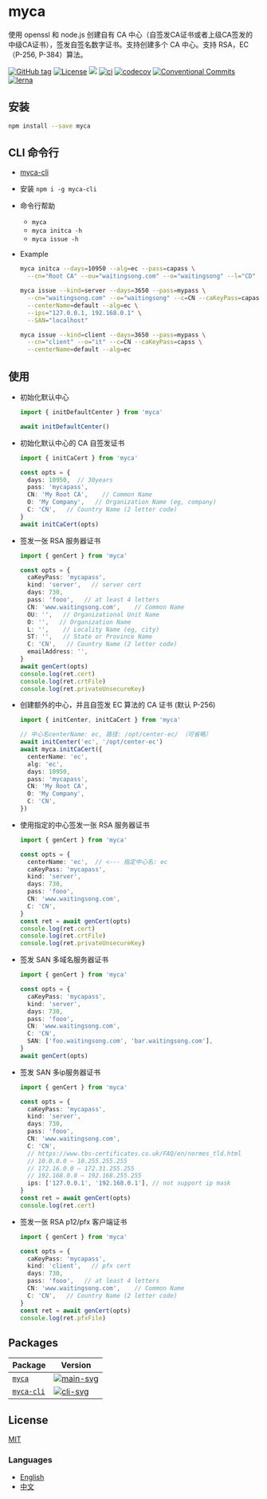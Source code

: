 # myca
使用 openssl 和 node.js 创建自有 CA 中心（自签发CA证书或者上级CA签发的中级CA证书），签发自签名数字证书。支持创建多个 CA 中心。支持 RSA，EC（P-256, P-384）算法。

[![GitHub tag](https://img.shields.io/github/tag/waitingsong/node-myca.svg)]()
[![License](https://img.shields.io/badge/license-MIT-blue.svg)](https://opensource.org/licenses/MIT)
[![](https://img.shields.io/badge/lang-TypeScript-blue.svg)]()
[![ci](https://github.com/waitingsong/node-myca/workflows/ci/badge.svg)](https://github.com/waitingsong/node-myca/actions?query=workflow%3A%22ci%22)
[![codecov](https://codecov.io/github/waitingsong/node-myca/branch/main/graph/badge.svg?token=wTaSMKz3Ne)](https://codecov.io/github/waitingsong/node-myca)
[![Conventional Commits](https://img.shields.io/badge/Conventional%20Commits-1.0.0-yellow.svg)](https://conventionalcommits.org)
[![lerna](https://img.shields.io/badge/maintained%20with-lerna-cc00ff.svg)](https://lernajs.io/)


## 安装
```bash
npm install --save myca
```

## CLI 命令行
- [myca-cli](https://www.npmjs.com/package/myca-cli)
- 安装 `npm i -g myca-cli`
- 命令行帮助
  - `myca`
  - `myca initca -h`
  - `myca issue -h`
- Example
  ```sh
  myca initca --days=10950 --alg=ec --pass=capass \
    --cn="Root CA" --ou="waitingsong.com" --o="waitingsong" --l="CD" --c=CN \
  ```

  ```sh
  myca issue --kind=server --days=3650 --pass=mypass \
    --cn="waitingsong.com" --o="waitingsong" --c=CN --caKeyPass=capass \
    --centerName=default --alg=ec \
    --ips="127.0.0.1, 192.168.0.1" \
    --SAN="localhost" 
  ```

  ```sh
  myca issue --kind=client --days=3650 --pass=mypass \
    --cn="client" --o="it" --c=CN --caKeyPass=capss \
    --centerName=default --alg=ec 
  ```

## 使用
- 初始化默认中心
  ```ts
  import { initDefaultCenter } from 'myca'

  await initDefaultCenter()
  ```

- 初始化默认中心的 CA 自签发证书
  ```ts
  import { initCaCert } from 'myca'

  const opts = {
    days: 10950,  // 30years
    pass: 'mycapass',
    CN: 'My Root CA',    // Common Name
    O: 'My Company',   // Organization Name (eg, company)
    C: 'CN',   // Country Name (2 letter code)
  }
  await initCaCert(opts)
  ```

- 签发一张 RSA 服务器证书
  ```ts
  import { genCert } from 'myca'

  const opts = {
    caKeyPass: 'mycapass',
    kind: 'server',   // server cert
    days: 730,
    pass: 'fooo',   // at least 4 letters
    CN: 'www.waitingsong.com',    // Common Name
    OU: '',   // Organizational Unit Name
    O: '',   // Organization Name
    L: '',    // Locality Name (eg, city)
    ST: '',   // State or Province Name
    C: 'CN',   // Country Name (2 letter code)
    emailAddress: '',
  }
  await genCert(opts)
  console.log(ret.cert)
  console.log(ret.crtFile)
  console.log(ret.privateUnsecureKey)
  ```

- 创建额外的中心，并且自签发 EC 算法的 CA 证书 (默认 P-256)
  ```ts
  import { initCenter, initCaCert } from 'myca'

  // 中心名centerName: ec, 路径: /opt/center-ec/ （可省略）
  await initCenter('ec', '/opt/center-ec')
  await myca.initCaCert({
    centerName: 'ec',
    alg: 'ec',
    days: 10950,
    pass: 'mycapass',
    CN: 'My Root CA',
    O: 'My Company',
    C: 'CN',
  })
  ```

- 使用指定的中心签发一张 RSA 服务器证书
  ```ts
  import { genCert } from 'myca'

  const opts = {
    centerName: 'ec',  // <--- 指定中心名: ec
    caKeyPass: 'mycapass',
    kind: 'server',
    days: 730,
    pass: 'fooo',
    CN: 'www.waitingsong.com',
    C: 'CN',
  }
  const ret = await genCert(opts)
  console.log(ret.cert)
  console.log(ret.crtFile)
  console.log(ret.privateUnsecureKey)
  ```

- 签发 SAN 多域名服务器证书
  ```ts
  import { genCert } from 'myca'

  const opts = {
    caKeyPass: 'mycapass',
    kind: 'server',
    days: 730,
    pass: 'fooo',
    CN: 'www.waitingsong.com',
    C: 'CN',
    SAN: ['foo.waitingsong.com', 'bar.waitingsong.com'],
  }
  await genCert(opts)
  ```

- 签发 SAN 多ip服务器证书
  ```ts
  import { genCert } from 'myca'

  const opts = {
    caKeyPass: 'mycapass',
    kind: 'server',
    days: 730,
    pass: 'fooo',
    CN: 'www.waitingsong.com',
    C: 'CN',
    // https://www.tbs-certificates.co.uk/FAQ/en/normes_tld.html
    // 10.0.0.0 – 10.255.255.255
    // 172.16.0.0 – 172.31.255.255
    // 192.168.0.0 – 192.168.255.255
    ips: ['127.0.0.1', '192.168.0.1'], // not support ip mask
  }
  const ret = await genCert(opts)
  console.log(ret.cert)
  ```


- 签发一张 RSA p12/pfx 客户端证书
  ```ts
  import { genCert } from 'myca'

  const opts = {
    caKeyPass: 'mycapass',
    kind: 'client',   // pfx cert
    days: 730,
    pass: 'fooo',   // at least 4 letters
    CN: 'www.waitingsong.com',    // Common Name
    C: 'CN',   // Country Name (2 letter code)
  }
  const ret = await genCert(opts)
  console.log(ret.pfxFile)
  ```


## Packages

| Package      | Version                |
| ------------ | ---------------------- |
| [`myca`]     | [![main-svg]][main-ch] |
| [`myca-cli`] | [![cli-svg]][cli-ch]   |



## License
[MIT](LICENSE)


### Languages
- [English](README.md)
- [中文](README.zh-CN.md)


[`myca`]: https://github.com/waitingsong/node-myca/tree/main/packages/myca
[main-svg]: https://img.shields.io/npm/v/myca.svg?maxAge=7200
[main-ch]: https://github.com/waitingsong/node-myca/tree/main/packages/myca/CHANGELOG.md

[`myca-cli`]: https://github.com/waitingsong/node-myca/tree/main/packages/myca-cli
[cli-svg]: https://img.shields.io/npm/v/myca-cli.svg?maxAge=7200
[cli-ch]: https://github.com/waitingsong/node-myca/tree/main/packages/myca-cli/CHANGELOG.md
